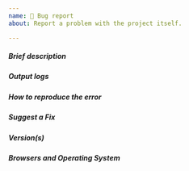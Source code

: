 ```yaml
---
name: 🐛 Bug report
about: Report a problem with the project itself.

---
```


<!--
- Please follow the issue template below for bug reports.
- If you have a support request rather than a bug, please use [Stack Overflow](http://stackoverflow.com/questions/tagged/brandmgmtapp) with the Brand Management App tag.
- For bug reports it is mandatory to run the command `Brand Management App info` in your project's root folder, and paste the result here.
- Tickets opened without any of these pieces of information will be **closed** without any explanation.
-->

##### **Brief description**

<!-- Explain the bug, if an error is being thrown a stack trace helps -->

##### **Output logs**

<!-- Attach the output logs to this issue -->

##### **How to reproduce the error**

<!-- For bug reports, an unambiguous set of steps to reproduce the error -->

##### **Suggest a Fix**

<!-- If you can't fix the bug yourself, perhaps you can point to what might be
  causing the problem (line of code or commit) -->

##### **Version(s)**

<!--
Which version of project are you using, is it a regression?
-->

##### **Browsers and Operating System**

<!-- What OS are you on? -->

<!-- We primarily use GitHub as an issue tracker, if your issue is not a **bug** or **feature request** then sorry you are not in the right place :wink:. -->
<!-- Click "Preview" for a nicer view! -->


